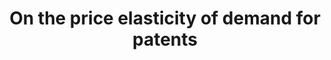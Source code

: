 ---
layout: default
citation: 'Rassenfosse, G. de, & Potterie, B. van P. de la. '
contributors:
- Gaétan de Rassenfosse
- Bruno van Pottelsberghe de la Potterie
cost: None
description: Fees since 1980 at the European (EPO), the US and the Japanese patent
  offices.
last_edit: Mon, 19 Jun 2023 16:36:44 GMT
location: http://www.gder.info/download_OBES_data.html
maintained_by: Gaétan de Rassenfosse
open_access: 'TRUE'
record_creation_timestamp: 11/25/2020 17:20:46
shortname: patent_price_elasticity
tags:
- patent demand
- United States
- Europe
- Japan
title: On the price elasticity of demand for patents
uuid: d76b71a1-2f43-447d-b296-a1b52db6e3d7
versioning: 'FALSE'
---
